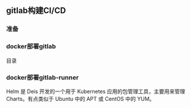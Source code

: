 ## gitlab构建CI/CD

### 准备 

### docker部署gitlab

目录  



### docker部署gitlab-runner


Helm 是 Deis 开发的一个用于 Kubernetes 应用的包管理工具，主要用来管理 Charts。有点类似于 Ubuntu 中的 APT 或 CentOS 中的 YUM。  